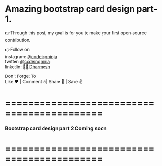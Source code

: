 <h1>Amazing bootstrap card design part-1.</h1>


👉Through this post, my goal is for you to make your first open-source contribution.

👉Follow on:<br>
instagram: <a href="https://www.instagram.com/codeingninja/" target="_blank">@codeingninja</a><br>
twitter: <a href="https://twitter.com/codeingninja" target="_blank">@codeingninja</a><br>
linkedin: <a href="https://www.linkedin.com/in/designer-ds/" target="_blank">🐱‍👤 Dharmesh</a>

Don't Forget To<br>
Like ❤️ | Comment 🔥| Share 🚀 | Save ✌️

===========================================
===========================================

<h3>Bootstrap card design part 2 Coming soon</h3>

===========================================
===========================================


